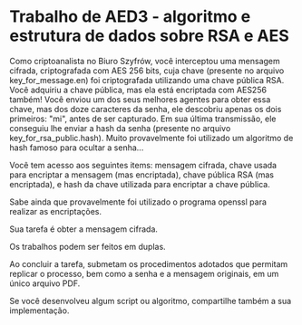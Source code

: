 # Trabalho de AED3 - algoritmo e estrutura de dados sobre RSA e AES

Como criptoanalista no Biuro Szyfrów, você interceptou uma mensagem cifrada, criptografada com AES 256 bits, cuja chave (presente no arquivo key_for_message.en) foi criptografada utilizando uma chave pública RSA. Você adquiriu a chave pública, mas ela está encriptada com AES256 também! Você enviou um dos seus melhores agentes para obter essa chave, mas dos doze caracteres da senha, ele descobriu apenas os dois primeiros: "mi", antes de ser capturado. Em sua última transmissão, ele conseguiu lhe enviar a hash da senha (presente no arquivo key_for_rsa_public.hash). Muito provavelmente foi utilizado um algoritmo de hash famoso para ocultar a senha...

Você tem acesso aos seguintes items: mensagem cifrada, chave usada para encriptar a mensagem (mas encriptada), chave pública RSA (mas encriptada), e hash da chave utilizada para encriptar a chave pública.

Sabe ainda que provavelmente foi utilizado o programa openssl para realizar as encriptações.

Sua tarefa é obter a mensagem cifrada.

Os trabalhos podem ser feitos em duplas.

Ao concluir a tarefa, submetam os procedimentos adotados que permitam replicar o processo, bem como a senha e a mensagem originais, em um único arquivo PDF.  

Se você desenvolveu algum script ou algoritmo, compartilhe também a sua implementação.
